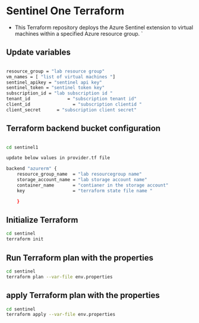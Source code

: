 # Sentinel One Terraform 

- This Terraform repository deploys the Azure Sentinel extension to virtual machines within a specified Azure resource group.
`

## Update variables

```bash

resource_group = "lab resource group"
vm_names = [ "list of virtual machines "]
sentinel_apikey = "sentinel api key"
sentinel_token = "sentinel token key"
subscription_id = "lab subscription id "
tenant_id              = "subscription tenant id"
client_id                = "subscription clientid "
client_secret      = "subscription client secret"

```

## Terraform backend bucket configuration 

```bash

cd sentinel1

update below values in provider.tf file 

backend "azurerm" {
    resource_group_name  = "lab resourcegroup name"
    storage_account_name = "lab storage account name"
    container_name       = "contianer in the storage account"
    key                  = "terraform state file name "

    }
```

## Initialize Terraform

```bash 
cd sentinel
terraform init
```

## Run Terraform plan with the properties

```bash 
cd sentinel
terraform plan --var-file env.properties
```

## apply Terraform plan with the properties

```bash 
cd sentinel
terraform apply --var-file env.properties
```




